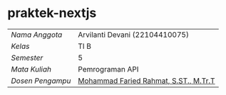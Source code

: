 # praktek-nextjs

|                    |                                                                   |
| ------------------ | ------------------------------------------------------------------|
| *Nama Anggota*   | Arvilanti Devani                                      (22104410075) |
| *Kelas*          | TI B                                                                |
| *Semester*       | 5                                                                   |
| *Mata Kuliah*    | Pemrograman API                                                          |
| *Dosen Pengampu* | [Mohammad Faried Rahmat, S.ST., M.Tr.T](https://github.com/mrhmt80) |'
